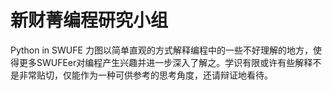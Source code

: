 # 新财菁编程研究小组

Python in SWUFE 力图以简单直观的方式解释编程中的一些不好理解的地方，使得更多SWUFEer对编程产生兴趣并进一步深入了解之。学识有限或许有些解释不是非常贴切，仅能作为一种可供参考的思考角度，还请辩证地看待。
